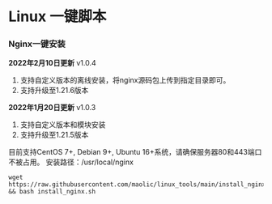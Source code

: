 # Linux 一键脚本

### Nginx一键安装

**2022年2月10日更新** v1.0.4
1. 支持自定义版本的离线安装，将nginx源码包上传到指定目录即可。
2. 支持升级至1.21.6版本

**2022年1月20日更新** v1.0.3
 1. 支持自定义版本和模块安装
 2. 支持升级至1.21.5版本

目前支持CentOS 7+, Debian 9+, Ubuntu 16+系统，请确保服务器80和443端口不被占用。
安装路径：/usr/local/nginx

```
wget https://raw.githubusercontent.com/maolic/linux_tools/main/install_nginx.sh && bash install_nginx.sh
```
